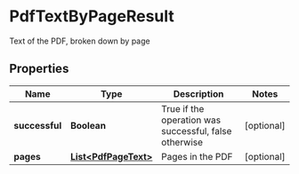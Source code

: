 

# PdfTextByPageResult

Text of the PDF, broken down by page
## Properties

Name | Type | Description | Notes
------------ | ------------- | ------------- | -------------
**successful** | **Boolean** | True if the operation was successful, false otherwise |  [optional]
**pages** | [**List&lt;PdfPageText&gt;**](PdfPageText.md) | Pages in the PDF |  [optional]



